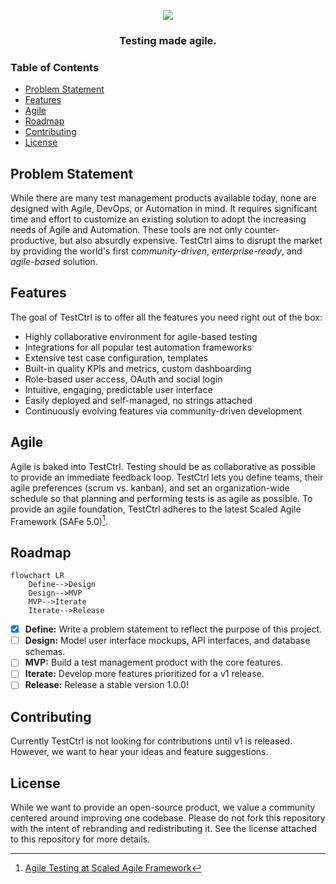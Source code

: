 <p align="center">
    <img src="https://i.ibb.co/N2DQXYx/testctrl-sq.png" />
</p>
<h3 align="center">Testing made agile.</h3>

### Table of Contents
- [Problem Statement](#problem-statement)
- [Features](#features)
- [Agile](#agile)
- [Roadmap](#roadmap)
- [Contributing](#contributing)
- [License](#license)

## Problem Statement
While there are many test management products available today, none are designed with Agile, DevOps, or Automation in mind. It requires significant time and effort to customize an existing solution to adopt the increasing needs of Agile and Automation. These tools are not only counter-productive, but also absurdly expensive. TestCtrl aims to disrupt the market by providing the world's first *community-driven*, *enterprise-ready*, and *agile-based* solution.

## Features
The goal of TestCtrl is to offer all the features you need right out of the box:
- Highly collaborative environment for agile-based testing
- Integrations for all popular test automation frameworks
- Extensive test case configuration, templates
- Built-in quality KPIs and metrics, custom dashboarding
- Role-based user access, OAuth and social login
- Intuitive, engaging, predictable user interface
- Easily deployed and self-managed, no strings attached
- Continuously evolving features via community-driven development

## Agile
Agile is baked into TestCtrl. Testing should be as collaborative as possible to provide an immediate feedback loop. TestCtrl lets you define teams, their agile preferences (scrum vs. kanban), and set an organization-wide schedule so that planning and performing tests is as agile as possible. To provide an agile foundation, TestCtrl adheres to the latest Scaled Agile Framework (SAFe 5.0)[^1].

## Roadmap
```mermaid
flowchart LR
    Define-->Design
    Design-->MVP
    MVP-->Iterate
    Iterate-->Release
```
- [x] **Define:** Write a problem statement to reflect the purpose of this project.
- [ ] **Design:** Model user interface mockups, API interfaces, and database schemas. 
- [ ] **MVP:** Build a test management product with the core features.
- [ ] **Iterate:** Develop more features prioritized for a v1 release.
- [ ] **Release:** Release a stable version 1.0.0!

## Contributing
Currently TestCtrl is not looking for contributions until v1 is released. However, we want to hear your ideas and feature suggestions.

## License
While we want to provide an open-source product, we value a community centered around improving one codebase. Please do not fork this repository with the intent of rebranding and redistributing it. See the license attached to this repository for more details.

[^1]: [Agile Testing at Scaled Agile Framework](https://www.scaledagileframework.com/agile-testing/)
